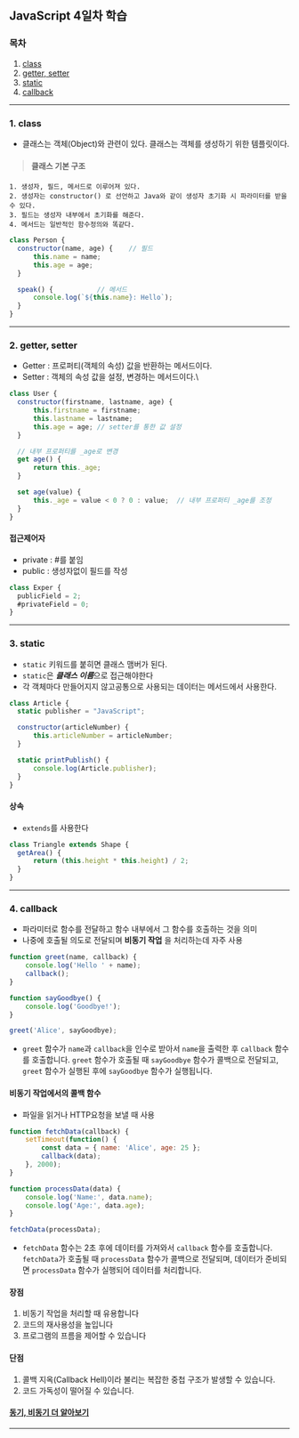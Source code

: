 ## JavaScript 4일차 학습

### 목차
 1. [class](https://github.com/KangJeoungMi/Study-JavaScript/blob/master/markdown/day04.md#1-class)
 2. [getter, setter](https://github.com/KangJeoungMi/Study-JavaScript/blob/master/markdown/day04.md#2-getter-setter)
 3. [static](https://github.com/KangJeoungMi/Study-JavaScript/blob/master/markdown/day04.md#3-static)
 4. [callback](https://github.com/KangJeoungMi/Study-JavaScript/blob/master/markdown/day04.md#4-callback)
----

### 1. class
- 클래스는 객체(Object)와 관련이 있다. 클래스는 객체를 생성하기 위한 템플릿이다.

> #### 클래스 기본 구조
    1. 생성자, 필드, 메서드로 이루어져 있다.
    2. 생성자는 constructor() 로 선언하고 Java와 같이 생성자 초기화 시 파라미터를 받을 수 있다.
    3. 필드는 생성자 내부에서 초기화를 해준다.
    4. 메서드는 일반적인 함수정의와 똑같다.

```javascript
class Person {
  constructor(name, age) {    // 필드
      this.name = name;
      this.age = age;
  }

  speak() {           // 메서드
      console.log(`${this.name}: Hello`);
  }
}
```

---
### 2. getter, setter
- Getter : 프로퍼티(객체의 속성) 값을 반환하는 메서드이다.
- Setter : 객체의 속성 값을 설정, 변경하는 메서드이다.\
```javascript
class User {
  constructor(firstname, lastname, age) {
      this.firstname = firstname;
      this.lastname = lastname;
      this.age = age; // setter를 통한 값 설정
  }

  // 내부 프로퍼티를 _age로 변경
  get age() {
      return this._age;
  }

  set age(value) {
      this._age = value < 0 ? 0 : value;  // 내부 프로퍼티 _age를 조정
  }
}
```

#### 접근제어자
- private : #를 붙임
- public : 생성자없이 필드를 작성

```javascript
class Exper {
  publicField = 2;
  #privateField = 0;
}
```
---
### 3. static
- `static` 키워드를 붙히면 클래스 맴버가 된다.
- `static`은 ***클래스 이름***으로 접근해야한다
- 각 객체마다 만들어지지 않고공통으로 사용되는 데이터는 메서드에서 사용한다.
```javascript
class Article {
  static publisher = "JavaScript";

  constructor(articleNumber) {
      this.articleNumber = articleNumber;
  }

  static printPublish() {
      console.log(Article.publisher);
  }
}
```

#### 상속
- `extends`를 사용한다
```javascript
class Triangle extends Shape {
  getArea() {
      return (this.height * this.height) / 2;
  }
}
```
---
### 4. callback
- 파라미터로 함수를 전달하고 함수 내부에서 그 함수를 호출하는 것을 의미
- 나중에 호출될 의도로 전달되며 **비동기 작업** 을 처리하는데 자주 사용
```javascript
function greet(name, callback) {
    console.log('Hello ' + name);
    callback();
}

function sayGoodbye() {
    console.log('Goodbye!');
}

greet('Alice', sayGoodbye);
```
- `greet` 함수가 `name`과 `callback`을 인수로 받아서 `name`을 출력한 후 `callback` 함수를 호출합니다. `greet` 함수가 호출될 때 `sayGoodbye` 함수가 콜백으로 전달되고, `greet` 함수가 실행된 후에 `sayGoodbye` 함수가 실행됩니다.

#### 비동기 작업에서의 콜백 함수
- 파일을 읽거나 HTTP요청을 보낼 때 사용
```javascript
function fetchData(callback) {
    setTimeout(function() {
        const data = { name: 'Alice', age: 25 };
        callback(data);
    }, 2000);
}

function processData(data) {
    console.log('Name:', data.name);
    console.log('Age:', data.age);
}

fetchData(processData);
```
- `fetchData` 함수는 2초 후에 데이터를 가져와서 `callback` 함수를 호출합니다. `fetchData`가 호출될 때 `processData` 함수가 콜백으로 전달되며, 데이터가 준비되면 `processData` 함수가 실행되어 데이터를 처리합니다.

#### 장점
1. 비동기 작업을 처리할 때 유용합니다
2. 코드의 재사용성을 높입니다
3. 프로그램의 프름을 제어할 수 있습니다

#### 단점
1. 콜백 지옥(Callback Hell)이라 불리는 복잡한 중첩 구조가 발생할 수 있습니다.
2. 코드 가독성이 떨어질 수 있습니다.

#### [동기, 비동기 더 알아보기]()

---
